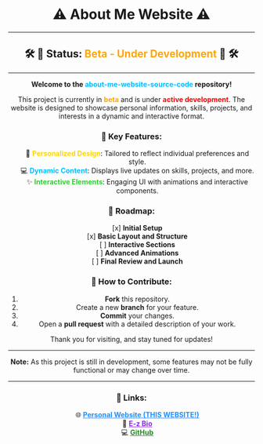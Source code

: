 <h1 align="center">⚠️ About Me Website ⚠️</h1>

---

<h2 align="center">🛠️ 🚧 Status: <span style="color:orange;">Beta - Under Development</span> 🚧 🛠️</h2>

---

<p align="center">
<strong>Welcome to the <span style="color:#00BFFF;">about-me-website-source-code</span> repository!</strong>
</p>

<p align="center">
This project is currently in <strong><span style="color:orange;">beta</span></strong> and is under <strong><span style="color:red;">active development</span></strong>. The website is designed to showcase personal information, skills, projects, and interests in a dynamic and interactive format.
</p>

<h3 align="center">🔑 Key Features:</h3>
<ul style="list-style-type: none; text-align:center;">
  <li>🎨 <strong><span style="color:#FFD700;">Personalized Design</span></strong>: Tailored to reflect individual preferences and style.</li>
  <li>💻 <strong><span style="color:#00BFFF;">Dynamic Content</span></strong>: Displays live updates on skills, projects, and more.</li>
  <li>✨ <strong><span style="color:#32CD32;">Interactive Elements</span></strong>: Engaging UI with animations and interactive components.</li>
</ul>

<h3 align="center">🚀 Roadmap:</h3>
<ul style="list-style-type: none; text-align:center;">
  <li>[x] <strong>Initial Setup</strong></li>
  <li>[x] <strong>Basic Layout and Structure</strong></li>
  <li>[ ] <strong>Interactive Sections</strong></li>
  <li>[ ] <strong>Advanced Animations</strong></li>
  <li>[ ] <strong>Final Review and Launch</strong></li>
</ul>

<h3 align="center">🤝 How to Contribute:</h3>
<ol style="text-align:center;">
  <li><strong>Fork</strong> this repository.</li>
  <li>Create a new <strong>branch</strong> for your feature.</li>
  <li><strong>Commit</strong> your changes.</li>
  <li>Open a <strong>pull request</strong> with a detailed description of your work.</li>
</ol>

<p align="center">
Thank you for visiting, and stay tuned for updates!
</p>

---

<p align="center"><strong>Note:</strong> As this project is still in development, some features may not be fully functional or may change over time.</p>

---

<h3 align="center">🔗 Links:</h3>
<ul style="list-style-type: none; text-align:center;">
  <li>🌐 <a href="https://da-coder-jr.github.io/about-me-website-source-code/" style="color:#1E90FF;"><strong>Personal Website (THIS WEBSITE!)</strong></a></li>
  <li>🔗 <a href="https://e-z.bio/caged" style="color:#8A2BE2;"><strong>E-z Bio</strong></a></li>
  <li>💻 <a href="https://github.com/Da-Coder-Jr/" style="color:#228B22;"><strong>GitHub</strong></a></li>
</ul>
